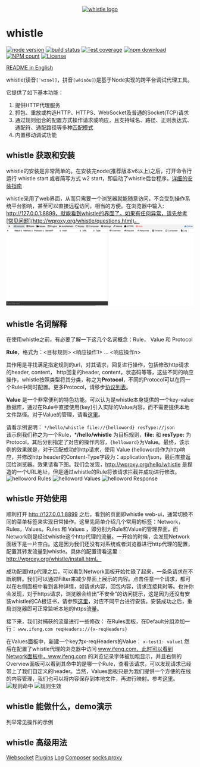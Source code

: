 <p align="center">
  <a href="https://avwo.github.io/whistle/">
    <img alt="whistle logo" src="https://raw.githubusercontent.com/avwo/whistle/master/biz/webui/htdocs/img/whistle.png">
  </a>
</p>

# whistle
[![node version](https://img.shields.io/badge/node.js-%3E=_0.10-green.svg?style=flat-square)](http://nodejs.org/download/)
[![build status](https://img.shields.io/travis/avwo/whistle.svg?style=flat-square)](https://travis-ci.org/avwo/whistle)
[![Test coverage](https://codecov.io/gh/avwo/whistle/branch/master/graph/badge.svg?style=flat-square)](https://codecov.io/gh/avwo/whistle)
[![npm download](https://img.shields.io/npm/dm/whistle.svg?style=flat-square)](https://npmjs.org/package/whistle)
[![NPM count](https://img.shields.io/npm/dt/whistle.svg?style=flat-square)](https://www.npmjs.com/package/whistle)
[![License](https://img.shields.io/npm/l/whistle.svg?style=flat-square)](https://www.npmjs.com/package/whistle)

[README in English](README.md)

whistle(读音`[ˈwɪsəl]`，拼音`[wēisǒu]`)是基于Node实现的跨平台调试代理工具。

它提供了如下基本功能：

1. 提供HTTP代理服务
2. 抓包、重放或构造HTTP、HTTPS、WebSocket及普通的Socket(TCP)请求
3. 通过规则组合的配置方式操作请求或响应，且支持域名、路径、正则表达式、通配符、通配路径等多种[匹配模式](https://avwo.github.io/whistle/pattern.html)
4. 内置移动调试功能

## whistle 获取和安装
whistle的安装是非常简单的。在安装完node(推荐版本v6以上)之后，打开命令行运行 whistle start 或者简写方式 w2 start，即启动了whistle后台程序。[详细的安装指南](http://wproxy.org/whistle/install.html)

whistle采用了web界面，从而只需要一个浏览器就能随意访问，不会受到操作系统平台影响，甚至可以直接远程访问，相当的方便。在浏览器中输入: http://127.0.0.1:8899，就能看到whistle的界面了。如果有任何异常，请先参考[常见问题](http://wproxy.org/whistle/questions.html)。
![界面图片](./assets/whistle-webui.png)

## whistle 名词解释
在使用whistle之前，有必要了解一下这几个名词概念：Rule， Value 和 Protocol

**Rule**，格式为：<目标规则> <响应操作1> ... <响应操作n> 

其作用是寻找满足指定规则的url，对其请求，回复进行操作，包括修改http请求的header, content， http回复的header, content，状态码等等，这些不同的响应操作，whistle按照类型将其分类，称之为**Protocol**，不同的Protocol可以在同一个Rule中同时配置。更多Protocol，请移步[协议列表](http://wproxy.org/whistle/rules/)。 

**Value** 是一个非常便利的特色功能。可以认为是whistle本身提供的一个key-value数据库，通过在Rule中直接使用{key}引入实际的Value内容，而不需要提供本地文件路径。对于Value的管理，请看[这里](http://wproxy.org/whistle/webui/values.html)。

请看示例说明：
```*/hello/whistle file://{helloword} resType://json```  
该示例我们称之为一个Rule，***/hello/whistle** 为目标规则，**file:** 和 **resType:** 为Protocol，其后分别指定了对应的操作内容，`{helloword}`为Value。最终，该示例的效果就是，对于匹配成功的http请求，使用 Value {helloword}作为http响应，并修改http header的Content-Type字段为：application/json，最后直接返回给浏览器。效果请看下图。我们会发现，http://wproxy.org/hello/whistle 是捏造的一个URL地址，但是通过whistle的Rule将该请求拦截并成功进行修改。
![helloword Rules](./assets/whistle-rules-helloword.png)
![helloword Values](./assets/whistle-values-helloword.png)
![helloword Response](./assets/whistle-helloword.png)

## whistle 开始使用
顺利打开 http://127.0.0.1:8899 之后，看到的页面即whistle web-ui，通常切换不同的菜单标签来实现日常操作。这里先简单介绍几个常用的标签：Network，Rules，Values。Rules 和 Values ，即分别为Rule和Value的管理界面，而Network则是经过whistle这个http代理的流量。一开始的时候，会发现Network面板下是一片空白。这是因为我们还没有对系统或者浏览器进行http代理的配置，配置其转发流量到whistle。具体的配置请看这里：http://wproxy.org/whistle/install.html。

成功配置http代理之后，可以看到Network面板开始忙碌了起来，一条条请求在不断刷屏。我们可以通过Filter来减少界面上展示的内容。点击任意一个请求，都可以在右侧面板中看到各种详情，如请求内容，回包内容，请求连接耗时等。也许你会发现，对于https请求，浏览器会给出”不安全”的访问提示，这是因为还没有安装whistle的CA根证书，请参照[这里](http://wproxy.org/whistle/webui/https.html)，对应不同平台进行安装。安装成功之后，重启浏览器即可正常监听本地的https流量。

接下来，我们对捕获的流量进行一些修改：
在Rules面板，在Default分组添加一行：
```www.ifeng.com reqHeaders://{x-reqHeaders}```

在Values面板中，新建一个key为x-reqHeaders的Value：
```x-test1: value1```
然后在配置了whistle代理的浏览器中访问 www.ifeng.com，此时可以看到Network面板中，www.ifeng.com 的浏览记录字体被加粗显示，并且右侧的Overview面板可以看到其命中的是哪一个Rule，查看该请求，可以发现请求已经带上了我们自定义的header。当然，Values面板只是为我们提供一个方便的在线的内容管理，我们也可以将内容保存到本地文件，再进行映射。参考[这里](http://wproxy.org/whistle/rules/rule/file.html)。
![规则命中](./assets/whistle-reqHeaders-matched.png)
![规则生效](./assets/whistle-reqHeaders-effective.png)

## whistle 能做什么，demo演示
列举常见操作的示例

## whistle 高级用法

[Websocket](http://wproxy.org/whistle/webui/websocket.html)
[Plugins](http://wproxy.org/whistle/webui/plugins.html)
[Log](http://wproxy.org/whistle/webui/log.html)
[Composer](http://wproxy.org/whistle/webui/composer.html)
[socks proxy](http://wproxy.org/whistle/rules/socks.html)
